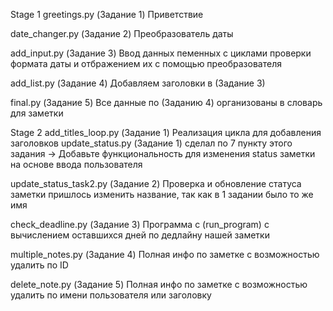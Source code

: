 Stage 1
greetings.py (Задание 1)
Приветствие

date_changer.py (Задание 2)
Преобразователь даты

add_input.py (Задание 3)
Ввод данных пеменных с циклами  проверки формата даты 
и отбражением их с помощью преобразователя

add_list.py (Задание 4)
Добавляем заголовки в (Задание 3)

final.py (Задание 5)
Все данные по (Заданию 4) организованы в словарь для заметки

Stage 2
add_titles_loop.py (Задание 1) Реализация цикла для добавления заголовков
update_status.py (Задание 1) сделал по 7 пункту этого задания ->
Добавьте функциональность для изменения status заметки на основе ввода пользователя

update_status_task2.py (Задание 2) Проверка и обновление статуса заметки
пришлось изменить название, так как в 1 задании было то же имя

check_deadline.py (Задание 3) Программа с (run_program) с вычислением оставшихся дней по дедлайну нашей заметки

multiple_notes.py (Задание 4) Полная инфо по заметке с возможностью удалить по ID

delete_note.py (Задание 5) Полная инфо по заметке с возможностью удалить по имени пользователя или заголовку


